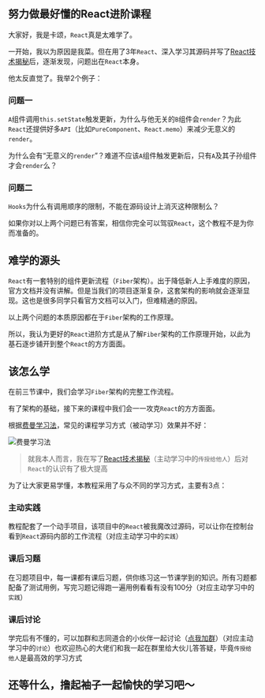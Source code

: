 ## 努力做最好懂的React进阶课程

大家好，我是卡颂，`React`真是太难学了。

一开始，我以为原因是我菜。但在用了3年`React`、深入学习其源码并写了[React技术揭秘](https://react.iamkasong.com/)后，逐渐发现，问题出在`React`本身。

他太反直觉了。我举2个例子：

### 问题一

`A`组件调用`this.setState`触发更新，为什么与他无关的`B`组件会`render`？为此`React`还提供好多`API`（比如`PureComponent`、`React.memo`）来减少无意义的`render`。

为什么会有“无意义的`render`”？难道不应该`A`组件触发更新后，只有`A`及其子孙组件才会`render`么？

### 问题二 

`Hooks`为什么有调用顺序的限制，不能在源码设计上消灭这种限制么？

如果你对以上两个问题已有答案，相信你完全可以驾驭`React`，这个教程不是为你而准备的。

## 难学的源头

`React`有一套特别的组件更新流程（`Fiber`架构）。出于降低新人上手难度的原因，官方文档并没有讲解。但是当我们的项目逐渐复杂，这套架构的影响就会逐渐显现。这也是很多同学只看官方文档可以入门，但难精通的原因。

以上两个问题的本质原因都在于`Fiber`架构的工作原理。

所以，我认为更好的`React`进阶方式是从了解`Fiber`架构的工作原理开始，以此为基石逐步铺开到整个`React`的方方面面。

## 该怎么学

在前三节课中，我们会学习`Fiber`架构的完整工作流程。

有了架构的基础，接下来的课程中我们会一一攻克`React`的方方面面。

根据[费曼学习法](https://baike.baidu.com/item/%E8%B4%B9%E6%9B%BC%E5%AD%A6%E4%B9%A0%E6%B3%95/50895393)，常见的课程学习方式（被动学习）效果并不好：

<img :src="$withBase('/images/feiman.png')" alt="费曼学习法">

> 就我本人而言，我在写了[React技术揭秘](https://react.iamkasong.com/)（主动学习中的`传授给他人`）后对`React`的认识有了极大提高

为了让大家更易学懂，本教程采用了与众不同的学习方式，主要有3点：

### 主动实践

教程配套了一个动手项目，该项目中的`React`被我魔改过源码，可以让你在控制台看到`React`源码内部的工作流程（对应主动学习中的`实践`）

### 课后习题

在习题项目中，每一课都有课后习题，供你练习这一节课学到的知识。所有习题都配备了测试用例，写完习题记得跑一遍用例看看有没有100分（对应主动学习中的`实践`）

### 课后讨论

学完后有不懂的，可以加群和志同道合的小伙伴一起讨论（[点我加群](./extra/me.md)）（对应主动学习中的`讨论`）也欢迎热心的大佬们和我一起在群里给大伙儿答答疑，毕竟`传授给他人`是最高效的学习方式

## 还等什么，撸起袖子一起愉快的学习吧～